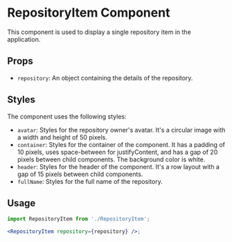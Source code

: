 # RepositoryItem Component

This component is used to display a single repository item in the application.

## Props

- `repository`: An object containing the details of the repository.

## Styles

The component uses the following styles:

- `avatar`: Styles for the repository owner's avatar. It's a circular image with a width and height of 50 pixels.
- `container`: Styles for the container of the component. It has a padding of 10 pixels, uses space-between for justifyContent, and has a gap of 20 pixels between child components. The background color is white.
- `header`: Styles for the header of the component. It's a row layout with a gap of 15 pixels between child components.
- `fullName`: Styles for the full name of the repository.

## Usage

```jsx
import RepositoryItem from './RepositoryItem';

<RepositoryItem repository={repository} />;
```
